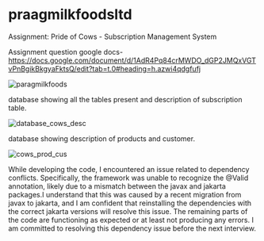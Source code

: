 # praagmilkfoodsltd
 Assignment: Pride of Cows - Subscription Management System
 
 Assignment question google docs-https://docs.google.com/document/d/1AdR4Pq84crMWDO_dGP2JMQxVGTvPnBgikBkgyaFktsQ/edit?tab=t.0#heading=h.azwi4qdgfufj


 ![paragmilkfoods](https://github.com/user-attachments/assets/09972462-f6bb-4352-9885-075394530409)

database showing all the tables present and description of subscription table.

![database_cows_desc](https://github.com/user-attachments/assets/8b5517d7-599f-44e2-a55c-3cc9efb654cc)

database showing description of products and customer.

![cows_prod_cus](https://github.com/user-attachments/assets/38fda3ec-de34-4609-8007-b4e4df4f761b)

While developing the code, I encountered an issue related to dependency conflicts. Specifically, the framework was unable to recognize the @Valid annotation, likely due to a mismatch between the javax and jakarta packages.I understand that this was caused by a recent migration from javax to jakarta, and I am confident that reinstalling the dependencies with the correct jakarta versions will resolve this issue.
The remaining parts of the code are functioning as expected or at least not producing any errors. I am committed to resolving this dependency issue before the next interview.
